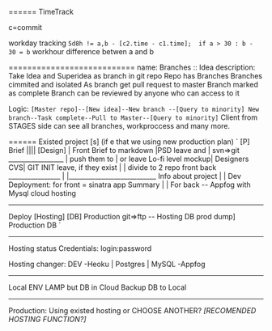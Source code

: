 ======
TimeTrack



c=commit

workday tracking 
`5d8h != a,b - [c2.time - c1.time]; 
if a > 30 : b - 30 = b`
workhour difference betwen a and b


===========================
name: Branches :: Idea
description: 
Take Idea and Superidea as branch in git repo
Repo has Branches
Branches cimmited and isolated
As branch get pull request to master
Branch marked as complete
Branch can be reviewed by anyone who can access to it

Logic: `
[Master repo]--[New idea]--New branch --[Query to minority]
New branch--Task complete--Pull to Master--[Query to minority]
`
Client from STAGES side can see all branches, workproccess and many more.

======
Existed project [s] (if e that we using new production plan)
`
[P] Brief	|||| [Design]          | Front
Brief to markdown |PSD leave and | svn=>git 
_________________ | push them to | or leave
Lo-fi level mockup| Designers CVS| GIT INIT 
leave, if they exist |                       | divide to 2 repo front back
________________   |                       |___________________________
Info about project  |                       |  Dev Deployment: for front = sinatra app
Summary                |                      | For back -- Appfog with Mysql cloud hosting
______________________________________________________________________________
Deploy [Hosting]
[DB]
Production
git=>ftp -- Hosting
DB prod dump] Production DB
`
_________________
Hosting status
Credentials:
login:password

Hosting changer: 
DEV 
-Heoku | Postgres | MySQL
-Appfog 
___
Local ENV
LAMP but DB in Cloud
Backup DB to Local
__________________________________
Production: Using existed hosting or CHOOSE ANOTHER?
*[RECOMENDED HOSTING FUNCTION?]*